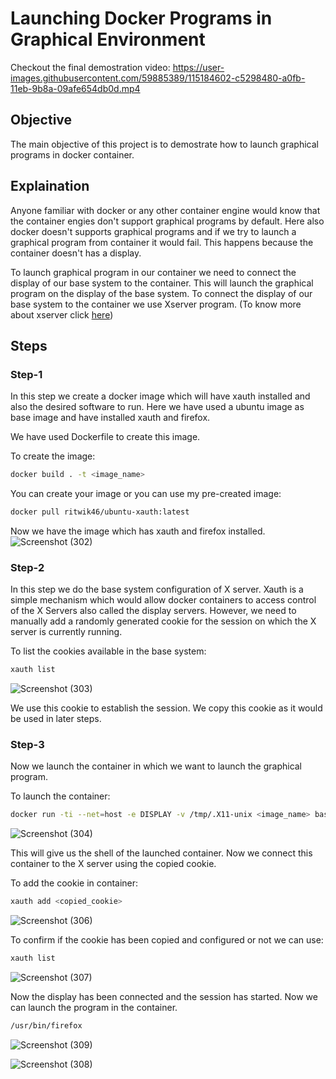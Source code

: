 # Launching Docker Programs in Graphical Environment

Checkout the final demostration video: 
https://user-images.githubusercontent.com/59885389/115184602-c5298480-a0fb-11eb-9b8a-09afe654db0d.mp4




## Objective 
The main objective of this project is to demostrate how to launch graphical programs in docker container. 

## Explaination
Anyone familiar with docker or any other container engine would know that the container engies don't support graphical programs by default. Here also docker doesn't supports 
graphical programs and if we try to launch a graphical program from container it would fail. This happens because the container doesn't has a display. 

To launch graphical program in our container we need to connect the display of our base system to the container. This will launch the graphical program on the display of the base system. 
To connect the display of our base system to the container we use Xserver program. (To know more about xserver click [here](https://en.wikipedia.org/wiki/X_Window_System))

## Steps

### Step-1
In this step we create a docker image which will have xauth installed and also the desired software to run. Here we have used a ubuntu image as base image and have installed xauth
and firefox. 

We have used Dockerfile to create this image.

To create the image:

```bash
docker build . -t <image_name>
```

You can create your image or you can use my pre-created image:
```bash 
docker pull ritwik46/ubuntu-xauth:latest
```

Now we have the image which has xauth and firefox installed. 
![Screenshot (302)](https://user-images.githubusercontent.com/59885389/115183316-2b60d800-a0f9-11eb-9960-9241290f7b00.png)

### Step-2
In this step we do the base system configuration of X server.
Xauth is a simple mechanism which would allow docker containers to access control of the X Servers also called the display servers. However, we need to manually add a randomly generated cookie for the session on which the X server is currently running.

To list the cookies available in the base system:
```bash
xauth list
```

![Screenshot (303)](https://user-images.githubusercontent.com/59885389/115183368-42072f00-a0f9-11eb-8b06-f70f205d9835.png)



We use this cookie to establish the session. We copy this cookie as it would be used in later steps.

### Step-3
Now we launch the container in which we want to launch the graphical program. 

To launch the container:
```bash
docker run -ti --net=host -e DISPLAY -v /tmp/.X11-unix <image_name> bash
```

![Screenshot (304)](https://user-images.githubusercontent.com/59885389/115183443-63681b00-a0f9-11eb-8b41-ad955ee62923.png)


This will give us the shell of the launched container. Now we connect this container to the X server using the copied cookie. 

To add the cookie in container:
```bash
xauth add <copied_cookie>
```

![Screenshot (306)](https://user-images.githubusercontent.com/59885389/115183481-7844ae80-a0f9-11eb-9c95-93312241aa9c.png)


To confirm if the cookie has been copied and configured or not we can use:
```bash
xauth list
```
![Screenshot (307)](https://user-images.githubusercontent.com/59885389/115183496-7ed32600-a0f9-11eb-81f7-99a263f7359f.png)

Now the display has been connected and the session has started. Now we can launch the program in the container.
```bash
/usr/bin/firefox
```

![Screenshot (309)](https://user-images.githubusercontent.com/59885389/115183550-9d392180-a0f9-11eb-95b1-59fcc4742e59.png)


![Screenshot (308)](https://user-images.githubusercontent.com/59885389/115183527-91e5f600-a0f9-11eb-9458-7b9516b79e52.png)








